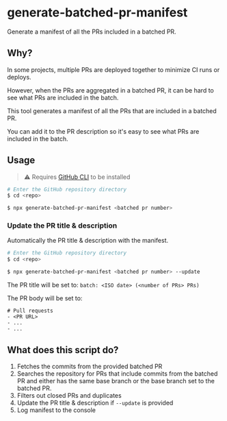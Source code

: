 # generate-batched-pr-manifest

Generate a manifest of all the PRs included in a batched PR.

## Why?
In some projects, multiple PRs are deployed together to minimize CI runs or deploys.

However, when the PRs are aggregated in a batched PR, it can be hard to see what PRs are included in the batch.

This tool generates a manifest of all the PRs that are included in a batched PR.

You can add it to the PR description so it's easy to see what PRs are included in the batch.

## Usage

> ⚠️ Requires [GitHub CLI](https://cli.github.com/) to be installed

```sh
# Enter the GitHub repository directory
$ cd <repo>

$ npx generate-batched-pr-manifest <batched pr number>
```

### Update the PR title & description

Automatically the PR title & description with the manifest.

```sh
# Enter the GitHub repository directory
$ cd <repo>

$ npx generate-batched-pr-manifest <batched pr number> --update
```

The PR title will be set to: `batch: <ISO date> (<number of PRs> PRs)`

The PR body will be set to:

```
# Pull requests
- <PR URL>
- ...
- ...
```

## What does this script do?

1. Fetches the commits from the provided batched PR
2. Searches the repository for PRs that include commits from the batched PR and either has the same base branch or the base branch set to the batched PR.
3. Filters out closed PRs and duplicates
4. Update the PR title & description if `--update` is provided
5. Log manifest to the console

